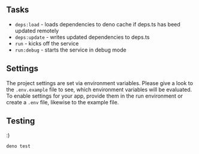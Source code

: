 ## Tasks

- `deps:load` - loads dependencies to deno cache if deps.ts has beed updated remotely
- `deps:update` - writes updated dependencies to deps.ts
- `run` - kicks off the service
- `run:debug` - starts the service in debug mode

## Settings

The project settings are set via environment variables. Please give a look to the `.env.example`
file to see, which environment variables will be evaluated. To enable settings for your app,
provide them in the run environment or create a `.env` file, likewise to the example file.

## Testing

:)

```
deno test
```
